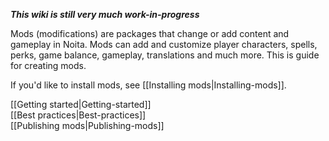 **_This wiki is still very much work-in-progress_**

Mods (modifications) are packages that change or add content and gameplay in Noita. Mods can add and customize player characters, spells, perks, game balance, gameplay, translations and much more. This is guide for creating mods. 

If you'd like to install mods, see [[Installing mods|Installing-mods]].


[[Getting started|Getting-started]]<br>
[[Best practices|Best-practices]]<br>
[[Publishing mods|Publishing-mods]]